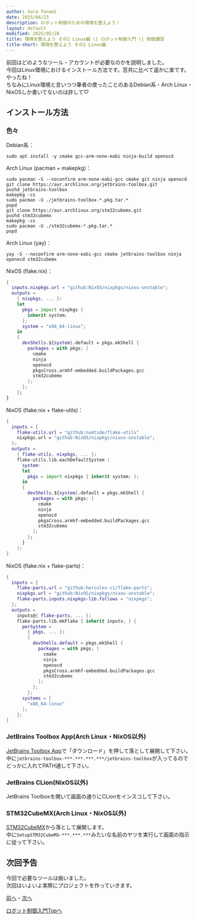 ```yaml
---
author: Sora Tonami
date: 2025/04/23
description: ロボット制御のための環境を整えよう！
layout: default
modified: 2025/05/28
title: 環境を整えよう その2 Linux編 \| ロボット制御入門 \| 制御講習
title-short: 環境を整えよう その2 Linux編
---
```


前回はどのようなツール・アカウントが必要なのかを説明しました。\
今回はLinux環境におけるインストール方法です。窓共に比べて遥かに楽です。やったね！\
ちなみにLinux環境と言いつつ筆者の使ったことのあるDebian系・Arch Linux・NixOSしか書いてないのは許して♡

## インストール方法

### 色々

Debian系：

```terminal
sudo apt install -y cmake gcc-arm-none-eabi ninja-build openocd
```

Arch Linux (pacman + makepkg)：

```terminal
sudo pacman -S --noconfirm arm-none-eabi-gcc cmake git ninja openocd
git clone https://aur.archlinux.org/jetbrains-toolbox.git
pushd jetbrains-toolbox
makepkg -cs
sudo pacman -U ./jetbrains-toolbox-*.pkg.tar.*
popd
git clone https://aur.archlinux.org/stm32cubemx.git
pushd stm32cubemx
makepkg -cs
sudo pacman -U ./stm32cubemx-*.pkg.tar.*
popd
```

Arch Linux (yay)：

```terminal
yay -S --noconfirm arm-none-eabi-gcc cmake jetbrains-toolbox ninja openocd stm32cubemx
```

NixOS (flake.nix)：

```nix
{
  inputs.nixpkgs.url = "github:NixOS/nixpkgs/nixos-unstable";
  outputs =
    { nixpkgs, ... }:
    let
      pkgs = import nixpkgs {
        inherit system;
      };
      system = "x86_64-linux";
    in
    {
      devShells.${system}.default = pkgs.mkShell {
        packages = with pkgs; [
          cmake
          ninja
          openocd
          pkgsCross.armhf-embedded.buildPackages.gcc
          stm32cubemx
        ];
      };
    };
}
```

NixOS (flake.nix + flake-utils)：

```nix
{
  inputs = {
    flake-utils.url = "github:numtide/flake-utils"
    nixpkgs.url = "github:NixOS/nixpkgs/nixos-unstable";
  };
  outputs =
    { flake-utils, nixpkgs, ... }:
    flake-utils.lib.eachDefaultSystem (
      system:
      let
        pkgs = import nixpkgs { inherit system; };
      in
      {
        devShells.${system}.default = pkgs.mkShell {
          packages = with pkgs; [
            cmake
            ninja
            openocd
            pkgsCross.armhf-embedded.buildPackages.gcc
            stm32cubemx
          ];
        };
      }
    );
}
```

NixOS (flake.nix + flake-parts)：

```nix
{
  inputs = {
    flake-parts.url = "github:hercules-ci/flake-parts";
    nixpkgs.url = "github:NixOS/nixpkgs/nixos-unstable";
    flake-parts.inputs.nixpkgs-lib.follows = "nixpkgs";
  };
  outputs =
    inputs@{ flake-parts, ... }:
    flake-parts.lib.mkFlake { inherit inputs; } {
      perSystem =
        { pkgs, ... }:
        {
          devShells.default = pkgs.mkShell {
            packages = with pkgs; [
              cmake
              ninja
              openocd
              pkgsCross.armhf-embedded.buildPackages.gcc
              stm32cubemx
            ];
          };
        };
      systems = [
        "x86_64-linux"
      ];
    };
}
```

### JetBrains Toolbox App(Arch Linux・NixOS以外)

[JetBrains Toolbox App]で「ダウンロード」を押して落として展開して下さい。\
中に`jetbrains-toolbox-***.***.***.***/jetbrains-toolbox`が入ってるのでどっかに入れてPATH通して下さい。

### JetBrains CLion(NixOS以外)

JetBrains Toolboxを開いて画面の通りにCLionをインスコして下さい。

### STM32CubeMX(Arch Linux・NixOS以外)

[STM32CubeMX]から落として展開します。\
中に`SetupSTM32CubeMX-***.***.***`みたいな名前のヤツを実行して画面の指示に従って下さい。

## 次回予告

今回で必要なツールは揃いました。\
次回はいよいよ実際にプロジェクトを作っていきます。

[前へ](1)・[次へ](3)

[ロボット制御入門Topへ](..#%E3%83%AD%E3%83%9C%E3%83%83%E3%83%88%E5%88%B6%E5%BE%A1%E5%85%A5%E9%96%80)

[jetbrains toolbox app]: https://www.jetbrains.com/ja-jp/toolbox-app/
[stm32cubemx]: https://www.st.com/ja/development-tools/stm32cubemx.html

